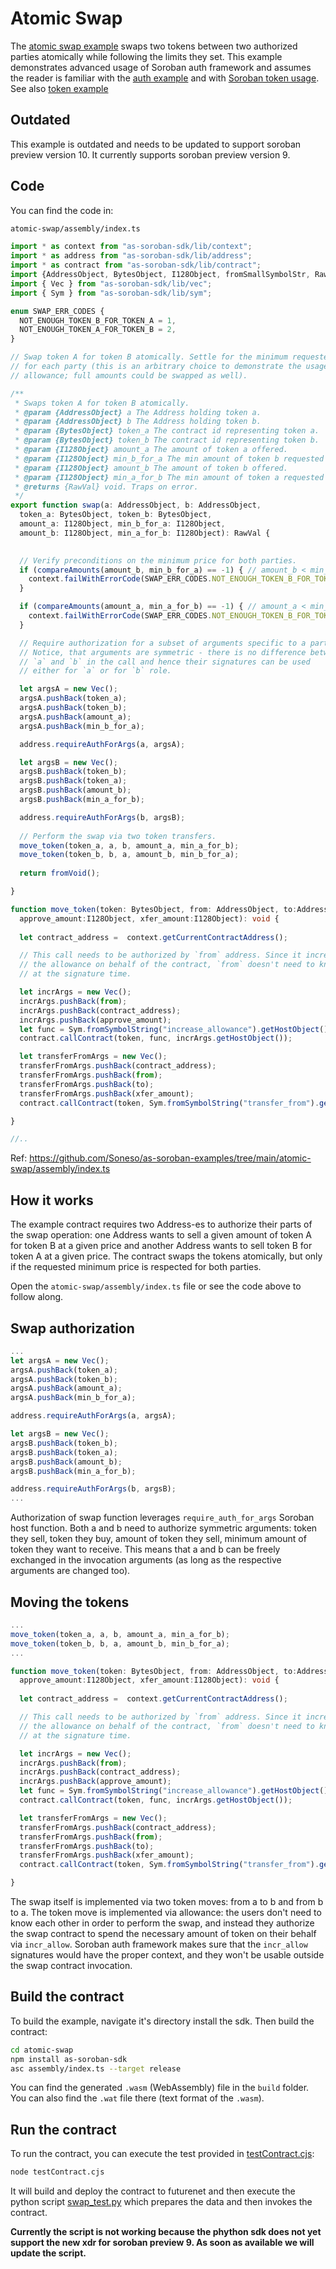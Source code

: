 # Atomic Swap

The [atomic swap example](https://github.com/Soneso/as-soroban-examples/tree/main/atomic-swap) swaps two tokens between two authorized parties atomically while following the limits they set.
This example demonstrates advanced usage of Soroban auth framework and assumes the reader is familiar with the [auth example](https://github.com/Soneso/as-soroban-examples/tree/main/auth) and with [Soroban token usage](https://soroban.stellar.org/docs/reference/interfaces/token-interface). See also [token example](https://github.com/Soneso/as-soroban-examples/tree/main/token)

## Outdated

This example is outdated and needs to be updated to support soroban preview version 10. It currently supports soroban preview version 9.

## Code

You can find the code in:

```sh
atomic-swap/assembly/index.ts
```

```typescript
import * as context from "as-soroban-sdk/lib/context";
import * as address from "as-soroban-sdk/lib/address";
import * as contract from "as-soroban-sdk/lib/contract";
import {AddressObject, BytesObject, I128Object, fromSmallSymbolStr, RawVal, fromVoid, isI128Small, toI128Small, isI128, fromI128Pieces} from "as-soroban-sdk/lib/value";
import { Vec } from "as-soroban-sdk/lib/vec";
import { Sym } from "as-soroban-sdk/lib/sym";

enum SWAP_ERR_CODES {
  NOT_ENOUGH_TOKEN_B_FOR_TOKEN_A = 1,
  NOT_ENOUGH_TOKEN_A_FOR_TOKEN_B = 2,
}

// Swap token A for token B atomically. Settle for the minimum requested price
// for each party (this is an arbitrary choice to demonstrate the usage of
// allowance; full amounts could be swapped as well).

/**
 * Swaps token A for token B atomically.
 * @param {AddressObject} a The Address holding token a.
 * @param {AddressObject} b The Address holding token b.
 * @param {BytesObject} token_a The contract id representing token a.
 * @param {BytesObject} token_b The contract id representing token b.
 * @param {I128Object} amount_a The amount of token a offered.
 * @param {I128Object} min_b_for_a The min amount of token b requested for the amount of token a offered.
 * @param {I128Object} amount_b The amount of token b offered.
 * @param {I128Object} min_a_for_b The min amount of token a requested for the amount of token b offered.
 * @returns {RawVal} void. Traps on error.
 */
export function swap(a: AddressObject, b: AddressObject, 
  token_a: BytesObject, token_b: BytesObject, 
  amount_a: I128Object, min_b_for_a: I128Object, 
  amount_b: I128Object, min_a_for_b: I128Object): RawVal {
  

  // Verify preconditions on the minimum price for both parties.
  if (compareAmounts(amount_b, min_b_for_a) == -1) { // amount_b < min_b_for_a 
    context.failWithErrorCode(SWAP_ERR_CODES.NOT_ENOUGH_TOKEN_B_FOR_TOKEN_A);
  }

  if (compareAmounts(amount_a, min_a_for_b) == -1) { // amount_a < min_a_for_b 
    context.failWithErrorCode(SWAP_ERR_CODES.NOT_ENOUGH_TOKEN_B_FOR_TOKEN_A);
  }

  // Require authorization for a subset of arguments specific to a party.
  // Notice, that arguments are symmetric - there is no difference between
  // `a` and `b` in the call and hence their signatures can be used
  // either for `a` or for `b` role.

  let argsA = new Vec();
  argsA.pushBack(token_a);
  argsA.pushBack(token_b);
  argsA.pushBack(amount_a);
  argsA.pushBack(min_b_for_a);

  address.requireAuthForArgs(a, argsA);

  let argsB = new Vec();
  argsB.pushBack(token_b);
  argsB.pushBack(token_a);
  argsB.pushBack(amount_b);
  argsB.pushBack(min_a_for_b);

  address.requireAuthForArgs(b, argsB);
 
  // Perform the swap via two token transfers.
  move_token(token_a, a, b, amount_a, min_a_for_b);
  move_token(token_b, b, a, amount_b, min_b_for_a);
 
  return fromVoid();

}

function move_token(token: BytesObject, from: AddressObject, to:AddressObject, 
  approve_amount:I128Object, xfer_amount:I128Object): void {
  
  let contract_address =  context.getCurrentContractAddress();

  // This call needs to be authorized by `from` address. Since it increases
  // the allowance on behalf of the contract, `from` doesn't need to know `to`
  // at the signature time.

  let incrArgs = new Vec();
  incrArgs.pushBack(from);
  incrArgs.pushBack(contract_address);
  incrArgs.pushBack(approve_amount);
  let func = Sym.fromSymbolString("increase_allowance").getHostObject();
  contract.callContract(token, func, incrArgs.getHostObject());

  let transferFromArgs = new Vec();
  transferFromArgs.pushBack(contract_address);
  transferFromArgs.pushBack(from);
  transferFromArgs.pushBack(to);
  transferFromArgs.pushBack(xfer_amount);
  contract.callContract(token, Sym.fromSymbolString("transfer_from").getHostObject(), transferFromArgs.getHostObject());

}

//..
```

Ref: https://github.com/Soneso/as-soroban-examples/tree/main/atomic-swap/assembly/index.ts

## How it works

The example contract requires two Address-es to authorize their parts of the swap operation: one Address wants to sell a given amount of token A for token B at a given price and another Address wants to sell token B for token A at a given price. The contract swaps the tokens atomically, but only if the requested minimum price is respected for both parties.

Open the `atomic-swap/assembly/index.ts` file or see the code above to follow along.

## Swap authorization

```typescript
...
let argsA = new Vec();
argsA.pushBack(token_a);
argsA.pushBack(token_b);
argsA.pushBack(amount_a);
argsA.pushBack(min_b_for_a);

address.requireAuthForArgs(a, argsA);

let argsB = new Vec();
argsB.pushBack(token_b);
argsB.pushBack(token_a);
argsB.pushBack(amount_b);
argsB.pushBack(min_a_for_b);

address.requireAuthForArgs(b, argsB);
...
```

Authorization of swap function leverages `require_auth_for_args` Soroban host function. Both a and b need to authorize symmetric arguments: token they sell, token they buy, amount of token they sell, minimum amount of token they want to receive. This means that a and b can be freely exchanged in the invocation arguments (as long as the respective arguments are changed too).

## Moving the tokens

```typescript
...
move_token(token_a, a, b, amount_a, min_a_for_b);
move_token(token_b, b, a, amount_b, min_b_for_a);
...

function move_token(token: BytesObject, from: AddressObject, to:AddressObject, 
  approve_amount:I128Object, xfer_amount:I128Object): void {
  
  let contract_address =  context.getCurrentContractAddress();

  // This call needs to be authorized by `from` address. Since it increases
  // the allowance on behalf of the contract, `from` doesn't need to know `to`
  // at the signature time.

  let incrArgs = new Vec();
  incrArgs.pushBack(from);
  incrArgs.pushBack(contract_address);
  incrArgs.pushBack(approve_amount);
  let func = Sym.fromSymbolString("increase_allowance").getHostObject();
  contract.callContract(token, func, incrArgs.getHostObject());

  let transferFromArgs = new Vec();
  transferFromArgs.pushBack(contract_address);
  transferFromArgs.pushBack(from);
  transferFromArgs.pushBack(to);
  transferFromArgs.pushBack(xfer_amount);
  contract.callContract(token, Sym.fromSymbolString("transfer_from").getHostObject(), transferFromArgs.getHostObject());

}
```
The swap itself is implemented via two token moves: from a to b and from b to a. The token move is implemented via allowance: the users don't need to know each other in order to perform the swap, and instead they authorize the swap contract to spend the necessary amount of token on their behalf via `incr_allow`. Soroban auth framework makes sure that the `incr_allow` signatures would have the proper context, and they won't be usable outside the swap contract invocation.

## Build the contract

To build the example, navigate it's directory install the sdk. Then build the contract:

```sh
cd atomic-swap
npm install as-soroban-sdk
asc assembly/index.ts --target release
```

You can find the generated `.wasm` (WebAssembly) file in the `build` folder. You can also find the `.wat` file there (text format of the `.wasm`).

## Run the contract

To run the contract, you can execute the test provided in [testContract.cjs](https://github.com/Soneso/as-soroban-examples/tree/main/atomic-swap/testContract.cjs):

```sh
node testContract.cjs
```

It will build and deploy the contract to futurenet and then execute the python script [swap_test.py](https://github.com/Soneso/as-soroban-examples/tree/main/atomic-swap/swap_test.py) which prepares the data and then invokes the contract.

**Currently the script is not working because the phython sdk does not yet support the new xdr for soroban preview 9. As soon as available we will update the script.**
